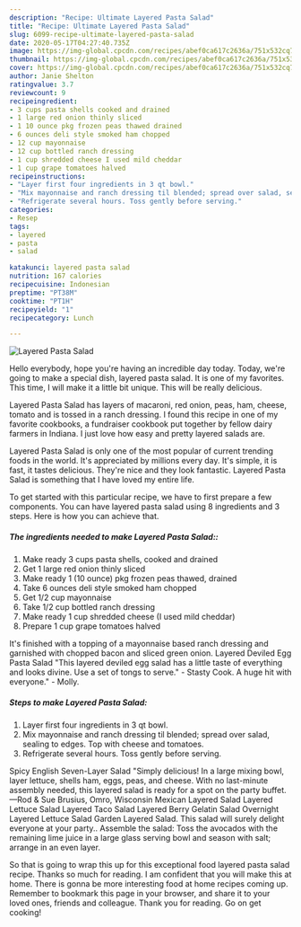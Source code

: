 ```yaml
---
description: "Recipe: Ultimate Layered Pasta Salad"
title: "Recipe: Ultimate Layered Pasta Salad"
slug: 6099-recipe-ultimate-layered-pasta-salad
date: 2020-05-17T04:27:40.735Z
image: https://img-global.cpcdn.com/recipes/abef0ca617c2636a/751x532cq70/layered-pasta-salad-recipe-main-photo.jpg
thumbnail: https://img-global.cpcdn.com/recipes/abef0ca617c2636a/751x532cq70/layered-pasta-salad-recipe-main-photo.jpg
cover: https://img-global.cpcdn.com/recipes/abef0ca617c2636a/751x532cq70/layered-pasta-salad-recipe-main-photo.jpg
author: Janie Shelton
ratingvalue: 3.7
reviewcount: 9
recipeingredient:
- 3 cups pasta shells cooked and drained
- 1 large red onion thinly sliced
- 1 10 ounce pkg frozen peas thawed drained
- 6 ounces deli style smoked ham chopped
- 12 cup mayonnaise
- 12 cup bottled ranch dressing
- 1 cup shredded cheese I used mild cheddar
- 1 cup grape tomatoes halved
recipeinstructions:
- "Layer first four ingredients in 3 qt bowl."
- "Mix mayonnaise and ranch dressing til blended; spread over salad, sealing to edges. Top with cheese and tomatoes."
- "Refrigerate several hours. Toss gently before serving."
categories:
- Resep
tags:
- layered
- pasta
- salad

katakunci: layered pasta salad
nutrition: 167 calories
recipecuisine: Indonesian
preptime: "PT38M"
cooktime: "PT1H"
recipeyield: "1"
recipecategory: Lunch

---
```



![Layered Pasta Salad](https://img-global.cpcdn.com/recipes/abef0ca617c2636a/751x532cq70/layered-pasta-salad-recipe-main-photo.jpg)

Hello everybody, hope you're having an incredible day today. Today, we're going to make a special dish, layered pasta salad. It is one of my favorites. This time, I will make it a little bit unique. This will be really delicious.

Layered Pasta Salad has layers of macaroni, red onion, peas, ham, cheese, tomato and is tossed in a ranch dressing. I found this recipe in one of my favorite cookbooks, a fundraiser cookbook put together by fellow dairy farmers in Indiana. I just love how easy and pretty layered salads are.

Layered Pasta Salad is only one of the most popular of current trending foods in the world. It's appreciated by millions every day. It's simple, it is fast, it tastes delicious. They're nice and they look fantastic. Layered Pasta Salad is something that I have loved my entire life.


To get started with this particular recipe, we have to first prepare a few components. You can have layered pasta salad using 8 ingredients and 3 steps. Here is how you can achieve that.

##### The ingredients needed to make Layered Pasta Salad::

1. Make ready 3 cups pasta shells, cooked and drained
1. Get 1 large red onion thinly sliced
1. Make ready 1 (10 ounce) pkg frozen peas thawed, drained
1. Take 6 ounces deli style smoked ham chopped
1. Get 1/2 cup mayonnaise
1. Take 1/2 cup bottled ranch dressing
1. Make ready 1 cup shredded cheese (I used mild cheddar)
1. Prepare 1 cup grape tomatoes halved


It&#39;s finished with a topping of a mayonnaise based ranch dressing and garnished with chopped bacon and sliced green onion. Layered Deviled Egg Pasta Salad &#34;This layered deviled egg salad has a little taste of everything and looks divine. Use a set of tongs to serve.&#34; - Stasty Cook. A huge hit with everyone.&#34; - Molly. 

##### Steps to make Layered Pasta Salad:

1. Layer first four ingredients in 3 qt bowl.
1. Mix mayonnaise and ranch dressing til blended; spread over salad, sealing to edges. Top with cheese and tomatoes.
1. Refrigerate several hours. Toss gently before serving.


Spicy English Seven-Layer Salad &#34;Simply delicious! In a large mixing bowl, layer lettuce, shells ham, eggs, peas, and cheese. With no last-minute assembly needed, this layered salad is ready for a spot on the party buffet. —Rod &amp; Sue Brusius, Omro, Wisconsin Mexican Layered Salad Layered Lettuce Salad Layered Taco Salad Layered Berry Gelatin Salad Overnight Layered Lettuce Salad Garden Layered Salad. This salad will surely delight everyone at your party.. Assemble the salad: Toss the avocados with the remaining lime juice in a large glass serving bowl and season with salt; arrange in an even layer. 

So that is going to wrap this up for this exceptional food layered pasta salad recipe. Thanks so much for reading. I am confident that you will make this at home. There is gonna be more interesting food at home recipes coming up. Remember to bookmark this page in your browser, and share it to your loved ones, friends and colleague. Thank you for reading. Go on get cooking!

